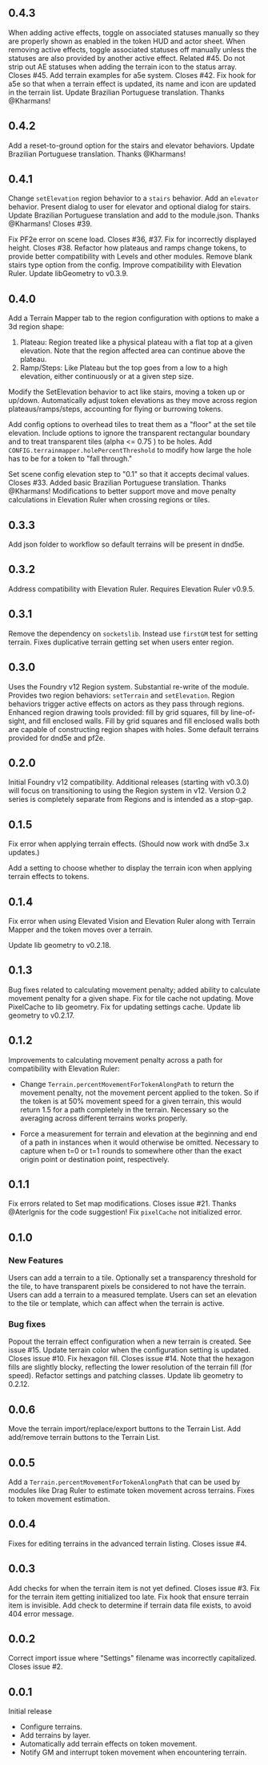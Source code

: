 ## 0.4.3
When adding active effects, toggle on associated statuses manually so they are properly shown as enabled in the token HUD and actor sheet. When removing active effects, toggle associated statuses off manually unless the statuses are also provided by another active effect. Related #45.
Do not strip out AE statuses when adding the terrain icon to the status array. Closes #45.
Add terrain examples for a5e system. Closes #42.
Fix hook for a5e so that when a terrain effect is updated, its name and icon are updated in the terrain list.
Update Brazilian Portuguese translation. Thanks @Kharmans!

## 0.4.2
Add a reset-to-ground option for the stairs and elevator behaviors.
Update Brazilian Portuguese translation. Thanks @Kharmans!

## 0.4.1
Change `setElevation` region behavior to a `stairs` behavior. Add an `elevator` behavior. Present dialog to user for elevator and optional dialog for stairs.
Update Brazilian Portuguese translation and add to the module.json. Thanks @Kharmans! Closes #39.

Fix PF2e error on scene load. Closes #36, #37.
Fix for incorrectly displayed height. Closes #38.
Refactor how plateaus and ramps change tokens, to provide better compatibility with Levels and other modules.
Remove blank stairs type option from the config.
Improve compatibility with Elevation Ruler.
Update libGeometry to v0.3.9.

## 0.4.0
Add a Terrain Mapper tab to the region configuration with options to make a 3d region shape:
1. Plateau: Region treated like a physical plateau with a flat top at a given elevation. Note that the region affected area can continue above the plateau.
2. Ramp/Steps: Like Plateau but the top goes from a low to a high elevation, either continuously or at a given step size.

Modify the SetElevation behavior to act like stairs, moving a token up or up/down.
Automatically adjust token elevations as they move across region plateaus/ramps/steps, accounting for flying or burrowing tokens.

Add config options to overhead tiles to treat them as a "floor" at the set tile elevation. Include options to ignore the transparent rectangular boundary and to treat transparent tiles (alpha <= 0.75 ) to be holes. Add `CONFIG.terrainmapper.holePercentThreshold` to modify how large the hole has to be for a token to "fall through."

Set scene config elevation step to "0.1" so that it accepts decimal values. Closes #33.
Added basic Brazilian Portuguese translation. Thanks @Kharmans!
Modifications to better support move and move penalty calculations in Elevation Ruler when crossing regions or tiles.

## 0.3.3
Add json folder to workflow so default terrains will be present in dnd5e.

## 0.3.2
Address compatibility with Elevation Ruler. Requires Elevation Ruler v0.9.5.

## 0.3.1
Remove the dependency on `socketslib`. Instead use `firstGM` test for setting terrain. Fixes duplicative terrain getting set when users enter region.

## 0.3.0
Uses the Foundry v12 Region system.
Substantial re-write of the module.
Provides two region behaviors: `setTerrain` and `setElevation`. Region behaviors trigger active effects on actors as they pass through regions.
Enhanced region drawing tools provided: fill by grid squares, fill by line-of-sight, and fill enclosed walls. Fill by grid squares and fill enclosed walls both are capable of constructing region shapes with holes.
Some default terrains provided for dnd5e and pf2e.

## 0.2.0
Initial Foundry v12 compatibility.
Additional releases (starting with v0.3.0) will focus on transitioning to using the Region system in v12. Version 0.2 series is completely separate from Regions and is intended as a stop-gap.

## 0.1.5
Fix error when applying terrain effects. (Should now work with dnd5e 3.x updates.)

Add a setting to choose whether to display the terrain icon when applying terrain effects to tokens.

## 0.1.4
Fix error when using Elevated Vision and Elevation Ruler along with Terrain Mapper and the token moves over a terrain.

Update lib geometry to v0.2.18.

## 0.1.3
Bug fixes related to calculating movement penalty; added ability to calculate movement penalty for a given shape.
Fix for tile cache not updating.
Move PixelCache to lib geometry.
Fix for updating settings cache.
Update lib geometry to v0.2.17.

## 0.1.2
Improvements to calculating movement penalty across a path for compatibility with Elevation Ruler:
- Change `Terrain.percentMovementForTokenAlongPath` to return the movement penalty, not the movement percent applied to the token. So if the token is at 50% movement speed for a given terrain, this would return 1.5 for a path completely in the terrain. Necessary so the averaging across different terrains works properly.

- Force a measurement for terrain and elevation at the beginning and end of a path in instances when it would otherwise be omitted. Necessary to capture when t=0 or t=1 rounds to somewhere other than the exact origin point or destination point, respectively.

## 0.1.1
Fix errors related to Set map modifications. Closes issue #21. Thanks @AterIgnis for the code suggestion!
Fix `pixelCache` not initialized error.

## 0.1.0

### New Features
Users can add a terrain to a tile. Optionally set a transparency threshold for the tile, to have transparent pixels be considered to not have the terrain.
Users can add a terrain to a measured template.
Users can set an elevation to the tile or template, which can affect when the terrain is active.

### Bug fixes
Popout the terrain effect configuration when a new terrain is created. See issue #15.
Update terrain color when the configuration setting is updated. Closes issue #10.
Fix hexagon fill. Closes issue #14. Note that the hexagon fills are slightly blocky, reflecting the lower resolution of the terrain fill (for speed).
Refactor settings and patching classes.
Update lib geometry to 0.2.12.

## 0.0.6
Move the terrain import/replace/export buttons to the Terrain List.
Add add/remove terrain buttons to the Terrain List.

## 0.0.5
Add a `Terrain.percentMovementForTokenAlongPath` that can be used by modules like Drag Ruler to estimate token movement across terrains. Fixes to token movement estimation.

## 0.0.4
Fixes for editing terrains in the advanced terrain listing. Closes issue #4.

## 0.0.3
Add checks for when the terrain item is not yet defined. Closes issue #3.
Fix for the terrain item getting initialized too late.
Fix hook that ensure terrain item is invisible.
Add check to determine if terrain data file exists, to avoid 404 error message.

## 0.0.2
Correct import issue where "Settings" filename was incorrectly capitalized. Closes issue #2.

## 0.0.1
Initial release

- Configure terrains.
- Add terrains by layer.
- Automatically add terrain effects on token movement.
- Notify GM and interrupt token movement when encountering terrain.
